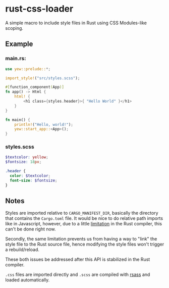 # rust-css-loader
A simple macro to include style files in Rust using CSS Modules-like scoping.


## Example

### main.rs:
```rust
use yew::prelude::*;

import_style!("src/styles.scss");

#[function_component(App)]
fn app() -> Html {
    html! {
        <h1 class={styles.header}>{ "Hello World" }</h1>
    }
}

fn main() {
    println!("Hello, world!");
    yew::start_app::<App>();
}
```

### styles.scss
```scss
$textcolor: yellow;
$fontsize: 18px;

.header {
  color: $textcolor;
  font-size: $fontsize;
}
```

## Notes

Styles are imported relative to `CARGO_MANIFEST_DIR`, basically the directory that contains the `Cargo.toml` file. It would be nice to do relative path imports like in Javascript, however, due to a little [limitation](https://github.com/rust-lang/rust/issues/54725) in the Rust compiler, this can't be done right now.

Secondly, the same limitation prevents us from having a way to "link" the style file to the Rust source file, hence modifying the style files won't trigger a rebuild/reload. 

These both issues be addressed after this API is stabilized in the Rust compiler.

`.css` files are imported directly and `.scss` are compiled with [rsass](https://github.com/kaj/rsass) and loaded automatically.
